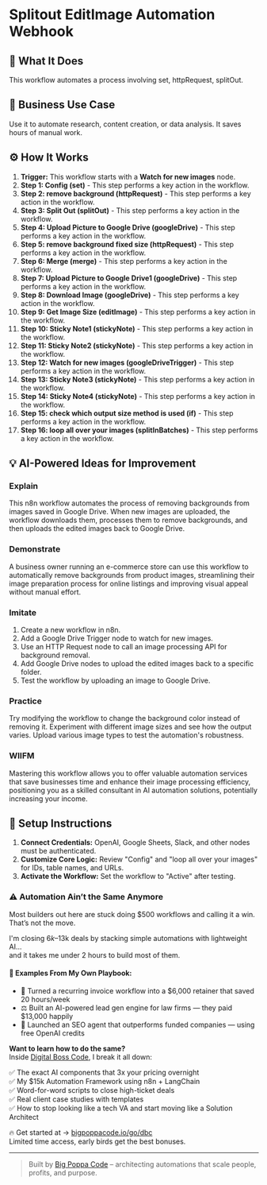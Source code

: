 # Splitout EditImage Automation Webhook

## 🚀 What It Does
This workflow automates a process involving set, httpRequest, splitOut.

## 💼 Business Use Case
Use it to automate research, content creation, or data analysis. It saves hours of manual work.

## ⚙️ How It Works
1.  **Trigger:** This workflow starts with a **Watch for new images** node.
2. **Step 1: Config (set)** - This step performs a key action in the workflow.
3. **Step 2: remove background (httpRequest)** - This step performs a key action in the workflow.
4. **Step 3: Split Out (splitOut)** - This step performs a key action in the workflow.
5. **Step 4: Upload Picture to Google Drive (googleDrive)** - This step performs a key action in the workflow.
6. **Step 5: remove background fixed size (httpRequest)** - This step performs a key action in the workflow.
7. **Step 6: Merge (merge)** - This step performs a key action in the workflow.
8. **Step 7: Upload Picture to Google Drive1 (googleDrive)** - This step performs a key action in the workflow.
9. **Step 8: Download Image (googleDrive)** - This step performs a key action in the workflow.
10. **Step 9: Get Image Size (editImage)** - This step performs a key action in the workflow.
11. **Step 10: Sticky Note1 (stickyNote)** - This step performs a key action in the workflow.
12. **Step 11: Sticky Note2 (stickyNote)** - This step performs a key action in the workflow.
13. **Step 12: Watch for new images (googleDriveTrigger)** - This step performs a key action in the workflow.
14. **Step 13: Sticky Note3 (stickyNote)** - This step performs a key action in the workflow.
15. **Step 14: Sticky Note4 (stickyNote)** - This step performs a key action in the workflow.
16. **Step 15: check which output size method is used (if)** - This step performs a key action in the workflow.
17. **Step 16: loop all over your images (splitInBatches)** - This step performs a key action in the workflow.

## 💡 AI-Powered Ideas for Improvement
### Explain
This n8n workflow automates the process of removing backgrounds from images saved in Google Drive. When new images are uploaded, the workflow downloads them, processes them to remove backgrounds, and then uploads the edited images back to Google Drive.

### Demonstrate
A business owner running an e-commerce store can use this workflow to automatically remove backgrounds from product images, streamlining their image preparation process for online listings and improving visual appeal without manual effort.

### Imitate
1. Create a new workflow in n8n.
2. Add a Google Drive Trigger node to watch for new images.
3. Use an HTTP Request node to call an image processing API for background removal.
4. Add Google Drive nodes to upload the edited images back to a specific folder.
5. Test the workflow by uploading an image to Google Drive.

### Practice
Try modifying the workflow to change the background color instead of removing it. Experiment with different image sizes and see how the output varies. Upload various image types to test the automation's robustness.

### WIIFM
Mastering this workflow allows you to offer valuable automation services that save businesses time and enhance their image processing efficiency, positioning you as a skilled consultant in AI automation solutions, potentially increasing your income.

## 🔧 Setup Instructions
1. **Connect Credentials:** OpenAI, Google Sheets, Slack, and other nodes must be authenticated.
2. **Customize Core Logic:** Review "Config" and "loop all over your images" for IDs, table names, and URLs.
3. **Activate the Workflow:** Set the workflow to "Active" after testing.

### ⚠️ Automation Ain’t the Same Anymore

Most builders out here are stuck doing $500 workflows and calling it a win.  
That’s not the move.  

I'm closing $6k–$13k deals by stacking simple automations with lightweight AI...  
and it takes me under 2 hours to build most of them.

#### 🧠 Examples From My Own Playbook:
- 🔁 Turned a recurring invoice workflow into a $6,000 retainer that saved 20 hours/week  
- ⚖️ Built an AI-powered lead gen engine for law firms — they paid $13,000 happily  
- 🚀 Launched an SEO agent that outperforms funded companies — using free OpenAI credits  

**Want to learn how to do the same?**  
Inside [Digital Boss Code](https://bigpoppacode.io/go/dbc), I break it all down:

✅ The exact AI components that 3x your pricing overnight  
✅ My $15k Automation Framework using n8n + LangChain  
✅ Word-for-word scripts to close high-ticket deals  
✅ Real client case studies with templates  
✅ How to stop looking like a tech VA and start moving like a Solution Architect  

🔥 Get started at → [bigpoppacode.io/go/dbc](https://bigpoppacode.io/go/dbc)  
Limited time access, early birds get the best bonuses.

---
> Built by [Big Poppa Code](https://bigpoppacode.io) – architecting automations that scale people, profits, and purpose.

